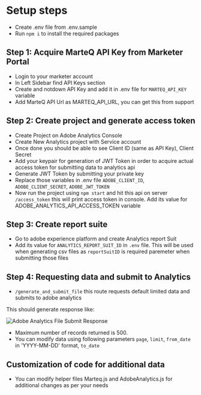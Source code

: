# Setup steps

- Create .env file from .env.sample
- Run `npm i` to install the required packages

## Step 1: Acquire MarteQ API Key from Marketer Portal

- Login to your marketer account
- In Left Sidebar find API Keys section
- Create and notdown API Key and add it in .env file for `MARTEQ_API_KEY` variable
- Add MarteQ API Url as MARTEQ_API_URL, you can get this from support

## Step 2: Create project and generate access token

- Create Project on Adobe Analytics Console
- Create New Analytics project with Service account
- Once done you should be able to see Client ID (same as API Key), Client Secret
- Add your keypair for generation of JWT Token in order to acquire actual access token for submitting data to analytics api
- Generate JWT Token by submitting your private key
- Replace those variables in .env file `ADOBE_CLIENT_ID`, `ADOBE_CLIENT_SECRET`, `ADOBE_JWT_TOKEN`
- Now run the project using `npm start` and hit this api on server `/access_token` this will print access token in console. Add its value for ADOBE_ANALYTICS_API_ACCESS_TOKEN variable

## Step 3: Create report suite

- Go to adobe experience platform and create Analytics report Suit
- Add its value for `ANALYTICS_REPORT_SUIT_ID` in `.env` file. This will be used when generating csv files as `reportSuitID` is required paremeter when submitting those files

## Step 4: Requesting data and submit to Analytics

- `/generate_and_submit_file` this route requests default limited data and submits to adobe analytics

This should generate response like:

![Adobe Analytics File Submit Response](https://i.imgur.com/mZcX3bi.png "Adobe Analytics File Submit Response")


- Maximum number of records returned is 500.
- You can modify data using following parameters `page`, `limit`, `from_date` in 'YYYY-MM-DD' format, `to_date`

## Customization of code for additional data

- You can modify helper files Marteq.js and AdobeAnalytics.js for additional changes as per your needs

